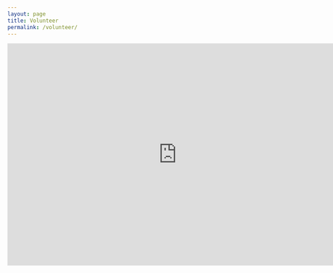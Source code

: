 ```yaml
---
layout: page
title: Volunteer
permalink: /volunteer/
---
```


<iframe src="https://docs.google.com/forms/d/1_nNw4Gkcm1jZOtOl8DVsQ2lFKLbzT5akqR18QyWxCSg/viewform?embedded=true" width="760" height="500" frameborder="0" marginheight="0" marginwidth="0">Loading...</iframe>
